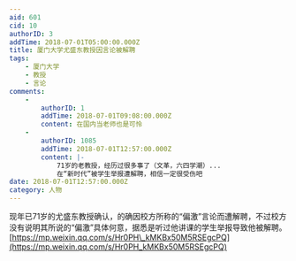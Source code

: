 ```yaml
---
aid: 601
cid: 10
authorID: 3
addTime: 2018-07-01T05:00:00.000Z
title: 厦门大学尤盛东教授因言论被解聘
tags:
    - 厦门大学
    - 教授
    - 言论
comments:
    -
        authorID: 1
        addTime: 2018-07-01T09:08:00.000Z
        content: 在国内当老师也是可怜
    -
        authorID: 1085
        addTime: 2018-07-01T12:57:00.000Z
        content: |-
            71岁的老教授，经历过很多事了（文革，六四学潮）...  
            在“新时代”被学生举报遭解聘，相信一定很受伤吧
date: 2018-07-01T12:57:00.000Z
category: 人物
---
```


现年已71岁的尤盛东教授确认，的确因校方所称的“偏激”言论而遭解聘，不过校方没有说明其所说的“偏激”具体何意，据悉是听过他讲课的学生举报导致他被解聘。  
[https://mp.weixin.qq.com/s/Hr0PH\_kMKBx50M5RSEgcPQ](https://mp.weixin.qq.com/s/Hr0PH_kMKBx50M5RSEgcPQ)
